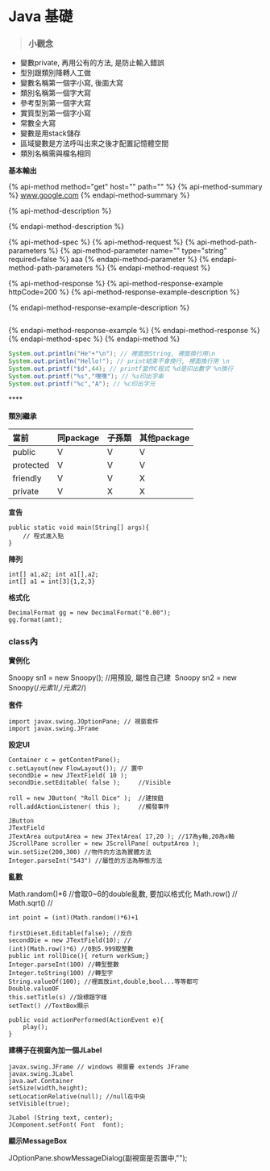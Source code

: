 # Java 基礎

> ### 小觀念

* 變數private, 再用公有的方法, 是防止輸入錯誤
* 型別跟類別降轉人工做
* 變數名稱第一個字小寫, 後面大寫
* 類別名稱第一個字大寫
* 參考型別第一個字大寫
* 實質型別第一個字小寫
* 常數全大寫
* 變數是用stack儲存
* 區域變數是方法呼叫出來之後才配置記憶體空間
* 類別名稱需與檔名相同

**基本輸出**

{% api-method method="get" host="" path="" %}
{% api-method-summary %}
www.google.com
{% endapi-method-summary %}

{% api-method-description %}

{% endapi-method-description %}

{% api-method-spec %}
{% api-method-request %}
{% api-method-path-parameters %}
{% api-method-parameter name="" type="string" required=false %}
aaa
{% endapi-method-parameter %}
{% endapi-method-path-parameters %}
{% endapi-method-request %}

{% api-method-response %}
{% api-method-response-example httpCode=200 %}
{% api-method-response-example-description %}

{% endapi-method-response-example-description %}

```

```
{% endapi-method-response-example %}
{% endapi-method-response %}
{% endapi-method-spec %}
{% endapi-method %}

```java
System.out.println("He"+"\n"); // 裡面放String, 裡面換行用\n
System.out.println("Hello!"); // print結束不會換行, 裡面換行用 \n
System.out.printf("$d",44); // printf當作C程式 %d是印出數字 %n換行
System.out.printf("%s","嘿嘿"); // %s印出字串
System.out.printf("%c","A"); // %c印出字元 
```

\*\*\*\*

**類別繼承**​

| 當前 | 同package | 子孫類 | 其他package |
| :--- | :--- | :--- | :--- |
| public | V | V | V |
| protected | V | V | V |
| friendly | V | V | X |
| private | V | X | X |



**宣告**

```text
public static void main(String[] args){
    // 程式進入點
}
```

**陣列**

```text
int[] a1,a2; int a1[],a2;
int[] a1 = int[3]{1,2,3}
```

**格式化**

```text
DecimalFormat gg = new DecimalFormat("0.00");
gg.format(amt);
```

### class內

**實例化**

 Snoopy sn1 = new Snoopy\(\); //用預設, 屬性自己建 ​ Snoopy sn2 = new Snoopy\(/_元素1_/,/_元素2_/\)

**套件**

```text
import javax.swing.JOptionPane; // 視窗套件
import javax.swing.JFrame
```

**設定UI**

```text
Container c = getContentPane();
c.setLayout(new FlowLayout()); // 置中
secondDie = new JTextField( 10 );
secondDie.setEditable( false );     //Visible
​
roll = new JButton( "Roll Dice" );  //建按鈕
roll.addActionListener( this );     //觸發事件
​
JButton
JTextField
JTextArea outputArea = new JTextArea( 17,20 ); //17為y軸,20為x軸
JScrollPane scroller = new JScrollPane( outputArea );
win.setSize(200,300) //物件的方法為實體方法
Integer.parseInt("543") //屬性的方法為靜態方法
```

**亂數**

Math.random\(\)\*6 //會取0~6的double亂數, 要加以格式化 Math.row\(\) // Math.sqrt\(\) //

```text
int point = (int)(Math.random()*6)+1
​
firstDieset.Editable(false); //反白
secondDie = new JTextField(10); //
(int)(Math.row()*6) //0到5.999取整數
public int rollDice(){ return workSum;}
Integer.parseInt(100) //轉型整數
Integer.toString(100) //轉型字
String.valueOf(100); //裡面放int,double,bool...等等都可
Double.valueOF
this.setTitle(s) //設標題字樣
setText() //TextBox顯示
​
public void actionPerformed(ActionEvent e){
    play();
}
```

**建構子在視窗內加一個JLabel**

```text
javax.swing.JFrame // windows 視窗要 extends JFrame
javax.swing.JLabel
java.awt.Container
setSize(width,height);
setLocationRelative(null); //null在中央
setVisible(true);
​
JLabel (String text, center);
JComponent.setFont( Font  font);
```

**顯示MessageBox**

JOptionPane.showMessageDialog\(副視窗是否置中,""\);

